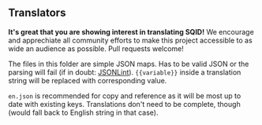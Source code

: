 ## Translators

__It's great that you are showing interest in translating SQID!__ We encourage and apprechiate all community efforts to make this project accessible to as wide an audience as possible. Pull requests welcome!

The files in this folder are simple JSON maps. Has to be valid JSON or the parsing will fail (if in doubt: [JSONLint](http://jsonlint.com/)). `{{variable}}` inside a translation string will be replaced with corresponding value.

`en.json` is recommended for copy and reference as it will be most up to date with existing keys. Translations don't need to be complete, though (would fall back to English string in that case).
